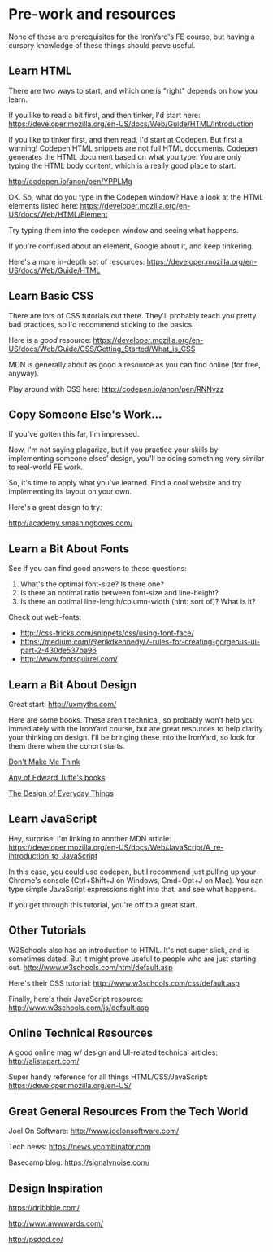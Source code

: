 # Pre-work and resources

None of these are prerequisites for the IronYard's FE course, but having a cursory knowledge of these things should prove useful.

## Learn HTML

There are two ways to start, and which one is "right" depends on how you learn.

If you like to read a bit first, and then tinker, I'd start here:
https://developer.mozilla.org/en-US/docs/Web/Guide/HTML/Introduction

If you like to tinker first, and then read, I'd start at Codepen. But first a warning! Codepen HTML snippets are not full HTML documents. Codepen generates the HTML document based on what you type. You are only typing the HTML body content, which is a really good place to start.

http://codepen.io/anon/pen/YPPLMg

OK. So, what do you type in the Codepen window? Have a look at the HTML elements listed here:
https://developer.mozilla.org/en-US/docs/Web/HTML/Element

Try typing them into the codepen window and seeing what happens.

If you're confused about an element, Google about it, and keep tinkering.

Here's a more in-depth set of resources:
https://developer.mozilla.org/en-US/docs/Web/Guide/HTML


## Learn Basic CSS

There are lots of CSS tutorials out there. They'll probably teach you pretty bad practices, so I'd recommend sticking to the basics.

Here is a *good* resource:
https://developer.mozilla.org/en-US/docs/Web/Guide/CSS/Getting_Started/What_is_CSS

MDN is generally about as good a resource as you can find online (for free, anyway).

Play around with CSS here:
http://codepen.io/anon/pen/RNNyzz

## Copy Someone Else's Work...

If you've gotten this far, I'm impressed.

Now, I'm not saying plagarize, but if you practice your skills by implementing someone elses' design, you'll be doing something very similar to real-world FE work.  

So, it's time to apply what you've learned. Find a cool website and try implementing its layout on your own.

Here's a great design to try:

http://academy.smashingboxes.com/

## Learn a Bit About Fonts

See if you can find good answers to these questions:

1. What's the optimal font-size? Is there one?
2. Is there an optimal ratio between font-size and line-height?
3. Is there an optimal line-length/column-width (hint: sort of)? What is it?

Check out web-fonts:

* http://css-tricks.com/snippets/css/using-font-face/
* https://medium.com/@erikdkennedy/7-rules-for-creating-gorgeous-ui-part-2-430de537ba96
* http://www.fontsquirrel.com/

## Learn a Bit About Design

Great start:
http://uxmyths.com/

Here are some books. These aren't technical, so probably won't help you immediately with the IronYard course, but are great resources to help clarify your thinking on design. I'll be bringing these into the IronYard, so look for them there when the cohort starts.

[Don't Make Me Think](http://www.amazon.com/Dont-Make-Think-Revisited-Usability/dp/0321965515/ref=sr_1_1?ie=UTF8&qid=1416519930&sr=8-1&keywords=don%27t+make+me+think)

[Any of Edward Tufte's books](http://www.amazon.com/Envisioning-Information-Edward-R-Tufte/dp/0961392118/ref=sr_1_2?ie=UTF8&qid=1416519965&sr=8-2&keywords=edward+tufte)

[The Design of Everyday Things](http://www.amazon.com/Design-Everyday-Things-Revised-Expanded-ebook/dp/B00E257T6C/ref=sr_1_1?ie=UTF8&qid=1416520014&sr=8-1&keywords=the+design+of+everyday+things)

## Learn JavaScript

Hey, surprise! I'm linking to another MDN article:
https://developer.mozilla.org/en-US/docs/Web/JavaScript/A_re-introduction_to_JavaScript

In this case, you could use codepen, but I recommend just pulling up your Chrome's console (Ctrl+Shift+J on Windows, Cmd+Opt+J on Mac). You can type simple JavaScript expressions right into that, and see what happens.

If you get through this tutorial, you're off to a great start.


## Other Tutorials

W3Schools also has an introduction to HTML. It's not super slick, and is sometimes dated. But it might prove useful to people who are just starting out.
http://www.w3schools.com/html/default.asp

Here's their CSS tutorial:
http://www.w3schools.com/css/default.asp

Finally, here's their JavaScript resource:
http://www.w3schools.com/js/default.asp


## Online Technical Resources

A good online mag w/ design and UI-related technical articles:
http://alistapart.com/

Super handy reference for all things HTML/CSS/JavaScript:
https://developer.mozilla.org/en-US/


## Great General Resources From the Tech World

Joel On Software:
http://www.joelonsoftware.com/

Tech news:
https://news.ycombinator.com

Basecamp blog:
https://signalvnoise.com/


## Design Inspiration

https://dribbble.com/

http://www.awwwards.com/

http://psddd.co/


